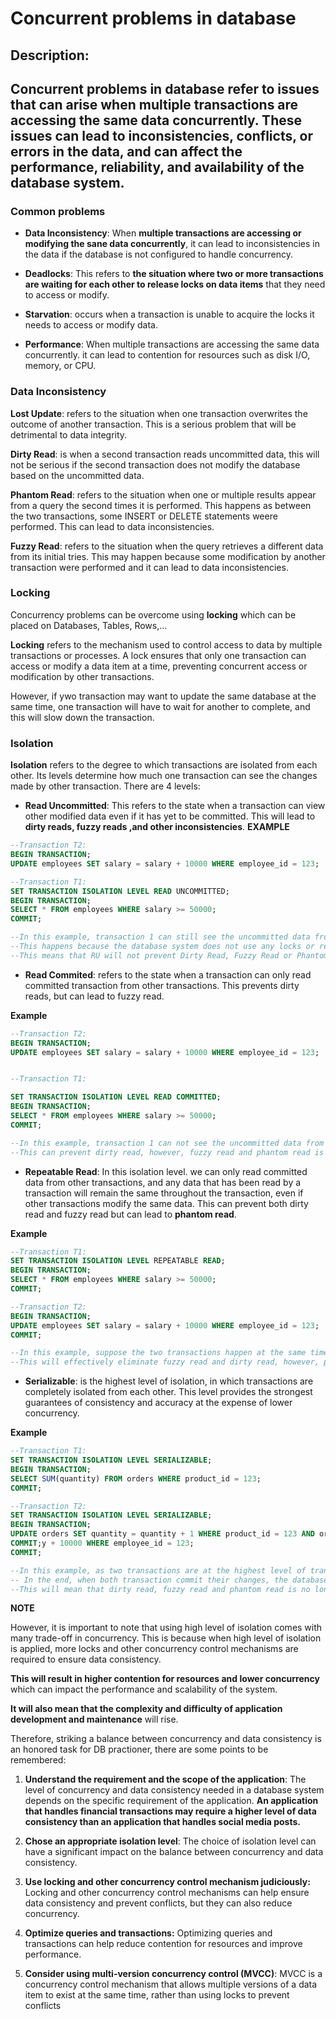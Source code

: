 
# Concurrent problems in database



## Description:
Concurrent problems in database refer to issues that can arise when **multiple transactions are accessing the same data concurrently**. These issues can lead to inconsistencies, conflicts, or errors in the data, and can affect the performance, reliability, and availability of the database system.
---
### **Common problems**
- **Data Inconsistency**: When **multiple transactions are accessing or modifying the sane data concurrently**, it can lead to inconsistencies in the data if the database is not configured to handle concurrency.

- **Deadlocks**: This refers to **the situation where two or more transactions are waiting for each other to release locks on data items** that they need to access or modify.

- **Starvation**: occurs when a transaction is unable to acquire the locks it needs to access or modify data.

- **Performance**: When multiple transactions are accessing the same data concurrently. it can lead to contention for resources such as disk I/O, memory, or CPU.

### **Data Inconsistency**
**Lost Update**: refers to the situation when one transaction overwrites the outcome of another transaction. This is a serious problem that will be detrimental to data integrity.

**Dirty Read**: is when a second transaction reads uncommitted data, this will not be serious if the second transaction does not modify the database based on the uncommitted data.

**Phantom Read**: refers to the situation when one or multiple results appear from a query the second times it is performed. This happens as between the two transactions, some INSERT or DELETE statements weere performed. This can lead to data inconsistencies.

**Fuzzy Read**: refers to the situation when the query retrieves a different data from its initial tries. This may happen because some modification by another transaction were performed and it can lead to data inconsistencies.

### **Locking**
Concurrency problems can be overcome using **locking** which can be placed on Databases, Tables, Rows,...

**Locking** refers to the mechanism used to control access to data by multiple transactions or processes. A lock ensures that only one transaction can access or modify a data item at a time, preventing concurrent access or modification by other transactions.

However, if ywo transaction may want to update the same database at the same time, one transaction will have to wait for another to complete, and this will slow down the transaction.

### **Isolation**
**Isolation** refers to the degree to which transactions are isolated from each other. Its levels determine how much one transaction can see the changes made by other transaction. There are 4 levels:
- **Read Uncommitted**: This refers to the state when a transaction can view other modified data even if it has yet to be committed. This will lead to **dirty reads, fuzzy reads ,and other inconsistencies**.
**EXAMPLE**
```SQL
--Transaction T2:
BEGIN TRANSACTION;
UPDATE employees SET salary = salary + 10000 WHERE employee_id = 123;

--Transaction T1:
SET TRANSACTION ISOLATION LEVEL READ UNCOMMITTED;
BEGIN TRANSACTION;
SELECT * FROM employees WHERE salary >= 50000;
COMMIT;

--In this example, transaction 1 can still see the uncommitted data from transaction 2 as the tranaction is performed in Uncommitted Read.
--This happens because the database system does not use any locks or read-consistent mechanisms to prevent Read Uncommitted.
--This means that RU will not prevent Dirty Read, Fuzzy Read or Phantom Read
```


- **Read Commited**: refers to the state when a transaction can only read committed transaction from other transactions. This prevents dirty reads, but can lead to fuzzy read.

**Example**
```SQL
--Transaction T2:
BEGIN TRANSACTION;
UPDATE employees SET salary = salary + 10000 WHERE employee_id = 123;


--Transaction T1:

SET TRANSACTION ISOLATION LEVEL READ COMMITTED;
BEGIN TRANSACTION;
SELECT * FROM employees WHERE salary >= 50000;
COMMIT;

--In this example, transaction 1 can not see the uncommitted data from transaction 2.
--This can prevent dirty read, however, fuzzy read and phantom read is stilla problem.
```



- **Repeatable Read**: In this isolation level. we can only read committed data from other transactions, and any data that has been read by a transaction will remain the same throughout the transaction, even if other transactions modify the same data. This can prevent both dirty read and fuzzy read but can lead to **phantom read**.

**Example**
```SQL
--Transaction T1:
SET TRANSACTION ISOLATION LEVEL REPEATABLE READ;
BEGIN TRANSACTION;
SELECT * FROM employees WHERE salary >= 50000;
COMMIT;

--Transaction T2:
BEGIN TRANSACTION;
UPDATE employees SET salary = salary + 10000 WHERE employee_id = 123;
COMMIT;

--In this example, suppose the two transactions happen at the same time, transaction 1 only read the unupdated data before transaction 2. This is done via shared locks and other mechanisms.
--This will effectively eliminate fuzzy read and dirty read, however, phantomread where DELETE or INSERT statements involve is still a problem.
```
- **Serializable**: is the highest level of isolation, in which transactions are completely isolated from each other. This level provides the strongest guarantees of consistency and accuracy at the expense of lower concurrency.

**Example**
```SQL
--Transaction T1:
SET TRANSACTION ISOLATION LEVEL SERIALIZABLE;
BEGIN TRANSACTION;
SELECT SUM(quantity) FROM orders WHERE product_id = 123;
COMMIT;

--Transaction T2:
SET TRANSACTION ISOLATION LEVEL SERIALIZABLE;
BEGIN TRANSACTION;
UPDATE orders SET quantity = quantity + 1 WHERE product_id = 123 AND order_date = '2022-03-17';
COMMIT;y + 10000 WHERE employee_id = 123;
COMMIT;

--In this example, as two transactions are at the highest level of transaction, shared locks and other mechanisms applied on the database prevent T2 from modifying any data that T1 is reading and subsequently prevent T1 from reading any data that T2 is modifying.
-- In the end, when both transaction commit their changes, the database system releases all the locks.
--This will mean that dirty read, fuzzy read and phantom read is no longer a problem in thislevel of isolation.
```

**NOTE**

However, it is important to note that using high level of isolation comes with many trade-off in concurrency.
This is because when high level of isolation is applied, more locks and other concurrency control mechanisms are required to ensure data consistency.

 **This will result in higher contention for resources and lower concurrency** which can impact the performance and scalability of the system.

 **It will also mean that the complexity and difficulty of application development and maintenance** will rise.

 Therefore, striking a balance between concurrency and data consistency is an honored task for DB practioner, there are some points to be remembered:

 1. **Understand the requirement and the scope of the application**: The level of concurrency and data consistency needed in a database system depends on the specific requirement of the application. **An application that handles financial transactions may require a higher level of data consistency than an application that handles social media posts.**

 2. **Chose an appropriate isolation level**: The choice of isolation level can have a significant impact on the balance between concurrency and data consistency.

 3. **Use locking and other concurrency control mechanism judiciously:** Locking and other concurrency control mechanisms can help ensure data consistency and prevent conflicts, but they can also reduce concurrency.

 4. **Optimize queries and transactions:** Optimizing queries and transactions can help reduce contention for resources and improve performance.

 5. **Consider using multi-version concurrency control (MVCC)**: MVCC is a concurrency control mechanism that allows multiple versions of a data item to exist at the same time, rather than using locks to prevent conflicts
